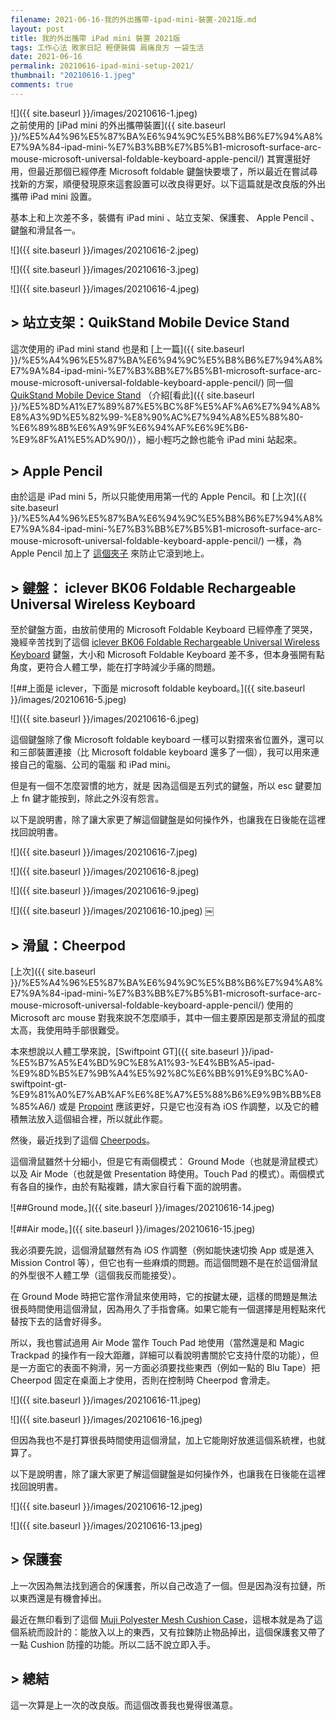```yaml
---
filename: 2021-06-16-我的外出攜帶-ipad-mini-裝置-2021版.md
layout: post
title: 我的外出攜帶 iPad mini 裝置 2021版
tags: 工作心法 敗家日記 輕便裝備 肩痛良方 一袋生活
date: 2021-06-16
permalink: 20210616-ipad-mini-setup-2021/
thumbnail: "20210616-1.jpeg"
comments: true
---
```


![]({{ site.baseurl }}/images/20210616-1.jpeg)  
之前使用的 [iPad mini 的外出攜帶裝置]({{ site.baseurl }}/%E5%A4%96%E5%87%BA%E6%94%9C%E5%B8%B6%E7%94%A8%E7%9A%84-ipad-mini-%E7%B3%BB%E7%B5%B1-microsoft-surface-arc-mouse-microsoft-universal-foldable-keyboard-apple-pencil/) 其實還挺好用，但最近那個已經停產 Microsoft foldable 鍵盤快要壞了，所以最近在嘗試尋找新的方案，順便發現原來這套設置可以改良得更好。以下這篇就是改良版的外出攜帶 iPad mini 設置。

基本上和上次差不多，裝備有 iPad mini 、站立支架、保護套、 Apple Pencil 、鍵盤和滑鼠各一。

![]({{ site.baseurl }}/images/20210616-2.jpeg)

![]({{ site.baseurl }}/images/20210616-3.jpeg)

![]({{ site.baseurl }}/images/20210616-4.jpeg)

## > 站立支架：QuikStand Mobile Device Stand

這次使用的 iPad mini stand 也是和 [上一篇]({{ site.baseurl }}/%E5%A4%96%E5%87%BA%E6%94%9C%E5%B8%B6%E7%94%A8%E7%9A%84-ipad-mini-%E7%B3%BB%E7%B5%B1-microsoft-surface-arc-mouse-microsoft-universal-foldable-keyboard-apple-pencil/) 同一個 [QuikStand Mobile Device Stand](https://www.niteize.com/product/QuikStand.asp) （介紹[看此]({{ site.baseurl }}/%E5%8D%A1%E7%89%87%E5%BC%8F%E5%AF%A6%E7%94%A8%E8%A3%9D%E5%82%99-%E8%90%AC%E7%94%A8%E5%88%80-%E6%89%8B%E6%A9%9F%E6%94%AF%E6%9E%B6-%E9%8F%A1%E5%AD%90/)），細小輕巧之餘也能令 iPad mini 站起來。

## > Apple Pencil

由於這是 iPad mini 5，所以只能使用用第一代的 Apple Pencil。和 [上次]({{ site.baseurl }}/%E5%A4%96%E5%87%BA%E6%94%9C%E5%B8%B6%E7%94%A8%E7%9A%84-ipad-mini-%E7%B3%BB%E7%B5%B1-microsoft-surface-arc-mouse-microsoft-universal-foldable-keyboard-apple-pencil/) 一樣，為 Apple Pencil 加上了 [這個夾子](https://www.pentel.com/products/sharp-mechanical-drafting-pencil) 來防止它滾到地上。

## > 鍵盤： iclever BK06 Foldable Rechargeable Universal Wireless Keyboard

至於鍵盤方面，由放前使用的 Microsoft Foldable Keyboard 已經停產了哭哭，幾經辛苦找到了這個 [iclever BK06 Foldable Rechargeable Universal Wireless Keyboard](https://www.iclever.com/products/boosttype-bk06-universal-wireless-keyboard) 鍵盤，大小和 Microsoft Foldable Keyboard 差不多，但本身張開有點角度，更符合人體工學，能在打字時減少手痛的問題。

![##上面是 iclever，下面是 microsoft foldable keyboard。]({{ site.baseurl }}/images/20210616-5.jpeg)

![]({{ site.baseurl }}/images/20210616-6.jpeg)

這個鍵盤除了像 Microsoft foldable keyboard 一樣可以對摺來省位置外，還可以和三部裝置連接（比 Microsoft foldable keyboard 還多了一個），我可以用來連接自己的電腦、公司的電腦 和 iPad mini。

但是有一個不怎麼習慣的地方，就是 因為這個是五列式的鍵盤，所以 esc 鍵要加上 fn 鍵才能按到，除此之外沒有怨言。

以下是說明書，除了讓大家更了解這個鍵盤是如何操作外，也讓我在日後能在這裡找回說明書。

![]({{ site.baseurl }}/images/20210616-7.jpeg)

![]({{ site.baseurl }}/images/20210616-8.jpeg)

![]({{ site.baseurl }}/images/20210616-9.jpeg)

![]({{ site.baseurl }}/images/20210616-10.jpeg)
￼
## > 滑鼠：Cheerpod

[上次]({{ site.baseurl }}/%E5%A4%96%E5%87%BA%E6%94%9C%E5%B8%B6%E7%94%A8%E7%9A%84-ipad-mini-%E7%B3%BB%E7%B5%B1-microsoft-surface-arc-mouse-microsoft-universal-foldable-keyboard-apple-pencil/) 使用的 Microsoft arc mouse 對我來說不怎麼順手，其中一個主要原因是那支滑鼠的孤度太高，我使用時手部很難受。

本來想說以人體工學來說，[Swiftpoint GT]({{ site.baseurl }}/ipad-%E5%B7%A5%E4%BD%9C%E8%A1%93-%E4%BB%A5-ipad-%E9%8D%B5%E7%9B%A4%E5%92%8C%E6%BB%91%E9%BC%A0-swiftpoint-gt-%E9%81%A0%E7%AB%AF%E6%8E%A7%E5%88%B6%E9%9B%BB%E8%85%A6/) 或是 [Propoint](https://www.swiftpoint.com/products/propoint-mouse-and-presenter/) 應該更好，只是它也沒有為 iOS 作調整，以及它的體積無法放入這個組合裡，所以就此作罷。

然後，最近找到了這個 [Cheerpods](https://www.indiegogo.com/projects/cheerpod-go-anywhere-air-mouse-presentation-tool#/)。

這個滑鼠雖然十分細小，但是它有兩個模式： Ground Mode（也就是滑鼠模式）以及 Air Mode（也就是做 Presentation 時使用。Touch Pad 的模式）。兩個模式有各自的操作，由於有點複雜，請大家自行看下面的說明書。

![##Ground mode。]({{ site.baseurl }}/images/20210616-14.jpeg)

![##Air mode。]({{ site.baseurl }}/images/20210616-15.jpeg)

我必須要先說，這個滑鼠雖然有為 iOS 作調整（例如能快速切換 App 或是進入 Mission Control 等），但它也有一些麻煩的問題。而這個問題不是在於這個滑鼠的外型很不人體工學（這個我反而能接受）。

在 Ground Mode 時把它當作滑鼠來使用時，它的按鍵太硬，這樣的問題是無法很長時間使用這個滑鼠，因為用久了手指會痛。如果它能有一個選擇是用輕點來代替按下去的話會好得多。

所以，我也嘗試過用 Air Mode 當作 Touch Pad 地使用（當然還是和 Magic Trackpad 的操作有一段大距離，詳細可以看說明書關於它支持什麼的功能），但是一方面它的表面不夠滑，另一方面必須要找些東西（例如一點的 Blu Tape）把 Cheerpod 固定在桌面上才使用，否則在控制時 Cheerpod 會滑走。

![]({{ site.baseurl }}/images/20210616-11.jpeg)

![]({{ site.baseurl }}/images/20210616-16.jpeg)

但因為我也不是打算很長時間使用這個滑鼠，加上它能剛好放進這個系統裡，也就算了。

以下是說明書，除了讓大家更了解這個鍵盤是如何操作外，也讓我在日後能在這裡找回說明書。

![]({{ site.baseurl }}/images/20210616-12.jpeg)

![]({{ site.baseurl }}/images/20210616-13.jpeg)

## > 保護套

上一次因為無法找到適合的保護套，所以自己改造了一個。但是因為沒有拉鏈，所以東西還是有機會掉出。

最近在無印看到了這個 [Muji Polyester Mesh Cushion Case](https://www.muji.com.hk/en/product/4550002088354)，這根本就是為了這個系統而設計的：能放入以上的東西，又有拉鍊防止物品掉出，這個保護套又帶了一點 Cushion 防撞的功能。所以二話不說立即入手。

## > 總結

這一次算是上一次的改良版。而這個改善我也覺得很滿意。
